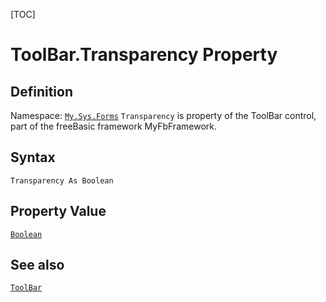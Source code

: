 [TOC]
# ToolBar.Transparency Property

## Definition
Namespace: [`My.Sys.Forms`](My.Sys.Forms.md)
`Transparency` is property of the ToolBar control, part of the freeBasic framework MyFbFramework.
## Syntax
```freeBasic
Transparency As Boolean
```
## Property Value
[`Boolean`]("https://www.freebasic.net/wiki/KeyPgBoolean")
## See also
[`ToolBar`](ToolBar.md)
